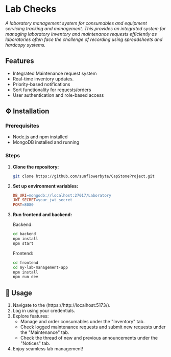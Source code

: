 <h1>Lab Checks</h1> 
<p><i>A laboratory management system for consumables and equipment servicing tracking and management. This provides an integrated system for managing laboratory inventory and maintenance requests efficiently as  laboratories often face the challenge of recording using spreadsheets and hardcopy systems.</i>  </p>



<h2>Features</h2>
		<ul>
	<li>
			Integrated Maintenance request system
		</li>
			<li>
			Real-time	inventory updates.
		<li>
			Priority-based notifications
		</li>
			<li> Sort functionality for requests/orders</li>
			<li> User authentication and role-based access
			</li>
 </ul>

<h2>⚙️ Installation</h2>

### Prerequisites
- Node.js and npm installed
- MongoDB installed and running


### Steps
1. **Clone the repository:**
   ```bash
   git clone https://github.com/sunflowerbyte/CapStoneProject.git

2. **Set up environment variables:**
   ```makefile
   DB_URI=mongodb://localhost:27017/Laboratory
   JWT_SECRET=your_jwt_secret
   PORT=8080

3. **Run frontend and backend:**

   Backend:
   
   ```bash
   cd backend
   npm install
   npm start
   ```


   Frontend:
   
    ```bash
    cd frontend
    cd my-lab-management-app
    npm install
    npm run dev
    ```


## 📖 Usage

1. Navigate to the (https://http://localhost:5173/).
2. Log in using your credentials.
3. Explore features:
   - Manage and order consumables under the "Inventory" tab.
   - Check logged maintenance requests and submit new requests under the "Maintenance" tab.
   - Check the thread of new and previous announcements under the "Notices" tab. 
4. Enjoy seamless lab management!





		
		


